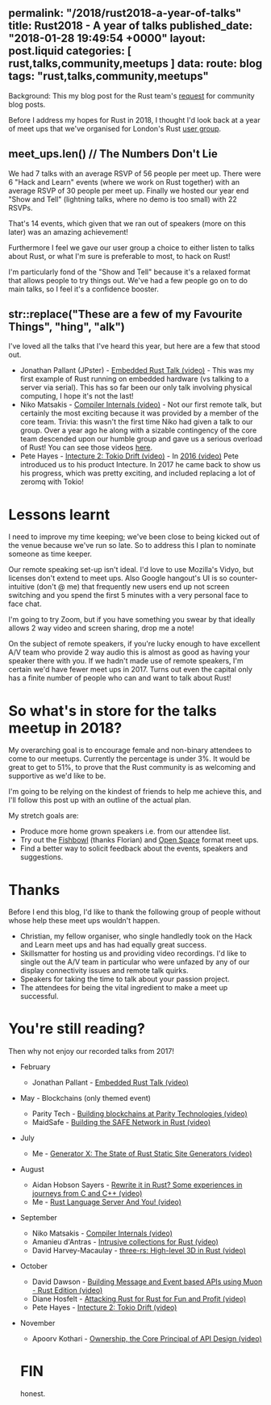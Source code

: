 permalink: "/2018/rust2018-a-year-of-talks"
title: Rust2018 - A year of talks
published_date: "2018-01-28 19:49:54 +0000"
layout: post.liquid
categories: [ rust,talks,community,meetups ]
data:
  route: blog
  tags: "rust,talks,community,meetups"
---
Background: This my blog post for the Rust team's [request](https://blog.rust-lang.org/2018/01/03/new-years-rust-a-call-for-community-blogposts.html) for community blog posts.

Before I address my hopes for Rust in 2018, I thought I'd look back at a year of meet ups that we've organised for London's Rust [user group](https://www.meetup.com/Rust-London-User-Group).

##  meet_ups.len() // The Numbers Don't Lie

We had 7 talks with an average RSVP of 56 people per meet up. There were 6 "Hack and Learn" events (where we work on Rust together) with an average RSVP of 30 people per meet up. Finally we hosted our year end "Show and Tell" (lightning talks, where no demo is too small) with 22 RSVPs. 

That's 14 events, which given that we ran out of speakers (more on this later) was an amazing achievement!

Furthermore I feel we gave our user group a choice to either listen to talks about Rust, or what I'm sure is preferable to most, to hack on Rust!

I'm particularly fond of the "Show and Tell" because it's a relaxed format that allows people to try things out. We've had a few people go on to do main talks, so I feel it's a confidence booster.

## str::replace("These are a few of my Favourite Things", "hing", "alk")

I've loved all the talks that I've heard this year, but here are a few that stood out.

- Jonathan Pallant (JPster) - [Embedded Rust Talk (video)](https://skillsmatter.com/skillscasts/9817-february-rust-meetup) - This was my first example of Rust running on embedded hardware (vs talking to a server via serial). This has so far been our only talk involving physical computing, I hope it's not the last!
- Niko Matsakis - [Compiler Internals (video)](https://skillsmatter.com/skillscasts/10868-inside-the-rust-compiler) - Not our first remote talk, but certainly the most exciting because it was provided by a member of the core team. Trivia: this wasn't the first time Niko had given a talk to our group. Over a year ago he along with a sizable contingency of the core team descended upon our humble group and gave us a serious overload of Rust! You can see those videos [here](https://skillsmatter.com/meetups/8173-state-of-rust-2016-and-how-to-create-webservices-in-rust). 
- Pete Hayes - [Intecture 2: Tokio Drift (video)](https://skillsmatter.com/skillscasts/11038-intecture-2-tokio-drift) - In [2016 (video)](https://skillsmatter.com/skillscasts/8311-rust-london-meetup) Pete introduced us to his product Intecture. In 2017 he came back to show us his progress, which was pretty exciting, and included replacing a lot of zeromq with Tokio!

# Lessons learnt

I need to improve my time keeping; we've been close to being kicked out of the venue because we've run so late. So to address this I plan to nominate someone as time keeper.

Our remote speaking set-up isn't ideal. I'd love to use Mozilla's Vidyo, but licenses don't extend to meet ups. Also Google hangout's UI is so counter-intuitive (don't @ me) that frequently new users end up not screen switching and you spend the first 5 minutes with a very personal face to face chat.

I'm going to try Zoom, but if you have something you swear by that ideally allows 2 way video and screen sharing, drop me a note!

On the subject of remote speakers, if you're lucky enough to have excellent A/V team who provide 2 way audio this is almost as good as having your speaker there with you. If we hadn't made use of remote speakers, I'm certain we'd have fewer meet ups in 2017. Turns out even the capital only has a finite number of people who can and want to talk about Rust!

# So what's in store for the talks meetup in 2018?

My overarching goal is to encourage female and non-binary attendees to come to our meetups. Currently the percentage is under 3%. It would be great to get to 51%, to prove that the Rust community is as welcoming and supportive as we'd like to be.

I'm going to be relying on the kindest of friends to help me achieve this, and I'll follow this post up with an outline of the actual plan.

My stretch goals are:

- Produce more home grown speakers i.e. from our attendee list.
- Try out the [Fishbowl](https://skillsmatter.com/skillscasts/8311-rust-london-meetup) (thanks Florian) and [Open Space](https://en.wikipedia.org/wiki/Open_Space_Technology) format meet ups.
- Find a better way to solicit feedback about the events, speakers and suggestions.

# Thanks

Before I end this blog, I'd like to thank the following group of people without whose help these meet ups wouldn't happen.

- Christian, my fellow organiser, who single handledly took on the Hack and Learn meet ups and has had equally great success.
- Skillsmatter for hosting us and providing video recordings. I'd like to single out the A/V team in particular who were unfazed by any of our display connectivity issues and remote talk quirks.
- Speakers for taking the time to talk about your passion project.
- The attendees for being the vital ingredient to make a meet up successful.

# You're still reading?

Then why not enjoy our recorded talks from 2017!

- February 
  - Jonathan Pallant - [Embedded Rust Talk (video)](https://skillsmatter.com/skillscasts/9817-february-rust-meetup)
- May - Blockchains (only themed event) 
  - Parity Tech - [Building blockchains at Parity Technologies (video)](https://skillsmatter.com/skillscasts/10194-building-blockchains-at-parity-technologies)
  - MaidSafe - [Building the SAFE Network in Rust (video)](https://skillsmatter.com/skillscasts/10209-building-the-safe-network-in-rust)
- July
  - Me - [Generator X: The State of Rust Static Site Generators (video)](https://skillsmatter.com/skillscasts/10589-london-rust-meetup-14)
 - August
   - Aidan Hobson Sayers - [Rewrite it in Rust? Some experiences in journeys from C and C++ (video)](https://skillsmatter.com/skillscasts/10663-rewrite-it-in-rust-some-experiences-in-journeys-from-c-and-c-plus-plus)
   - Me - [Rust Language Server And You! (video)](https://skillsmatter.com/skillscasts/10664-rust-language-server-and-you)
- September
  - Niko Matsakis - [Compiler Internals (video)](https://skillsmatter.com/skillscasts/10868-inside-the-rust-compiler)
  - Amanieu d'Antras - [Intrusive collections for Rust (video)](https://skillsmatter.com/skillscasts/10911-intrusive-data-structures-for-rust)
  - David Harvey-Macaulay - [three-rs: High-level 3D in Rust (video)](https://skillsmatter.com/skillscasts/10925-three-rs-high-level-3d-in-rust)
- October
  - David Dawson - [Building Message and Event based APIs using Muon - Rust Edition (video)](https://skillsmatter.com/skillscasts/10898-building-message-and-event-based-apis-using-muon-rust-edition)
  - Diane Hosfelt - [Attacking Rust for Rust for Fun and Profit (video)](https://skillsmatter.com/skillscasts/11037-exploiting-rust-for-fun-and-profit)
  - Pete Hayes - [Intecture 2: Tokio Drift (video)](https://skillsmatter.com/skillscasts/11038-intecture-2-tokio-drift)
- November
  - Apoorv Kothari - [Ownership, the Core Principal of API Design (video)](https://skillsmatter.com/skillscasts/10897-ownership-the-core-principal-of-api-design)

  # FIN

  honest.
